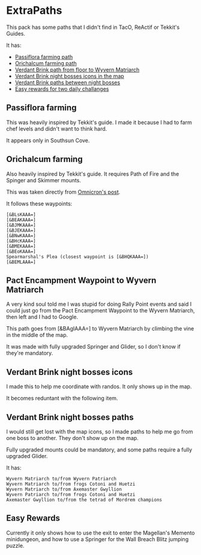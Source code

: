 # ExtraPaths

This pack has some paths that I didn't find in TacO, ReActif or Tekkit's Guides.

It has:
- [Passiflora farming path](README.md#passiflora-farming)
- [Orichalcum farming path](README.md#orichalcum-farming)
- [Verdant Brink path from floor to Wyvern Matriarch](README.md#pact-encampment-waypoint-to-wyvern-matriarch)
- [Verdant Brink night bosses icons in the map](README.md#verdant-brink-night-bosses-icons)
- [Verdant Brink paths between night bosses](README.md#verdant-brink-night-bosses-paths)
- [Easy rewards for two daily challanges](README.md#easy-rewards)

## Passiflora farming

This was heavily inspired by Tekkit's guide. I made it because I had to farm chef levels and didn't want to think hard.

It appears only in Southsun Cove.

## Orichalcum farming

Also heavily inspired by Tekkit's guide. It requires Path of Fire and the Spinger and Skimmer mounts.

This was taken directly from [Omnicron's post](https://en-forum.guildwars2.com/topic/38543-rich-orichalcum-node-locations/).

It follows these waypoints:
```
[&BLsKAAA=]
[&BEAKAAA=]
[&BJMKAAA=]
[&BJEKAAA=]
[&BNwKAAA=]
[&BHcKAAA=]
[&BMEKAAA=]
[&BEoKAAA=]
Spearmarshal's Plea (closest waypoint is [&BHQKAAA=])
[&BEMLAAA=]
```

## Pact Encampment Waypoint to Wyvern Matriarch

A very kind soul told me I was stupid for doing Rally Point events and said I could just go from the Pact Encampment Waypoint to the Wyvern Matriarch, then left and I had to Google.

This path goes from [&BAgIAAA=] to Wyvern Matriarch by climbing the vine in the middle of the map.

It was made with fully upgraded Springer and Glider, so I don't know if they're mandatory.

## Verdant Brink night bosses icons

I made this to help me coordinate with randos. It only shows up in the map.

It becomes reduntant with the following item.

## Verdant Brink night bosses paths

I would still get lost with the map icons, so I made paths to help me go from one boss to another. They don't show up on the map.

Fully upgraded mounts could be mandatory, and some paths require a fully upgraded Glider.

It has:
```
Wyvern Matriarch to/from Wyvern Patriarch
Wyvern Matriarch to/from frogs Cotoni and Huetzi
Wyvern Matriarch to/from Axemaster Gwyllion
Wyvern Patriarch to/from frogs Cotoni and Huetzi
Axemaster Gwyllion to/from the tetrad of Mordrem champions
```

## Easy Rewards

Currently it only shows how to use the exit to enter the Magellan's Memento minidungeon, and how to use a Springer for the Wall Breach Blitz jumping puzzle.
